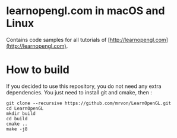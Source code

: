 # learnopengl.com in macOS and Linux

Contains code samples for all tutorials of [http://learnopengl.com](http://learnopengl.com).

# How to build

If you decided to use this repository, you do not need any extra dependencies. You just need to install git and cmake, then :

```
git clone --recursive https://github.com/mrvon/LearnOpenGL.git
cd LearnOpenGL
mkdir build
cd build
cmake ..
make -j8
```
